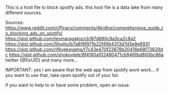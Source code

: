 This is a host file to block spotify ads. this host file is a data lake from many different sources. 

Sources: 
https://www.reddit.com/r/Piracy/comments/4kn6rq/comprehensive_guide_to_blocking_ads_on_spotify/
https://gist.github.com/teomaragakis/cb187d880c9a3ca2c8a2
https://gist.github.com/Shujito/b7a8f8f971b22f49b4313d7d3e8e6931
https://gist.github.com/rifkyekayama/f7c43e470f23878b20416e68f73829dc
https://gist.github.com/shokoylele/8f4160a102480471cb946fbd800bc86a
twitter (@0xUID)
and many more...

IMPORTANT:
yes i am aware that the web app from spotify wont work... if you want to use that, take open.spotify out of your list.


if you want to help to or have some problem, open an issue.